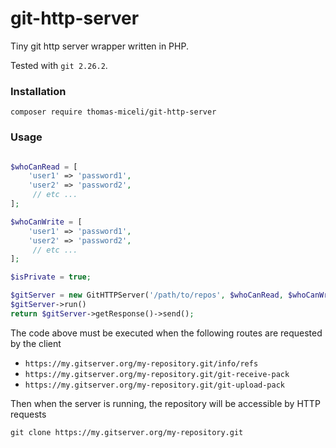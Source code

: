 # git-http-server

Tiny git http server wrapper written in PHP.

Tested with `git 2.26.2`.
### Installation 

```
composer require thomas-miceli/git-http-server
```

### Usage

```php

$whoCanRead = [
    'user1' => 'password1',
    'user2' => 'password2',
     // etc ...
];

$whoCanWrite = [
    'user1' => 'password1',
    'user2' => 'password2',
     // etc ...
];

$isPrivate = true;

$gitServer = new GitHTTPServer('/path/to/repos', $whoCanRead, $whoCanWrite, $isPrivate);
$gitServer->run()
return $gitServer->getResponse()->send();
```

The code above must be executed when the following routes are requested by the client 
* `https://my.gitserver.org/my-repository.git/info/refs`
* `https://my.gitserver.org/my-repository.git/git-receive-pack`
* `https://my.gitserver.org/my-repository.git/git-upload-pack`

Then when the server is running, the repository will be accessible by HTTP requests
```
git clone https://my.gitserver.org/my-repository.git
```

